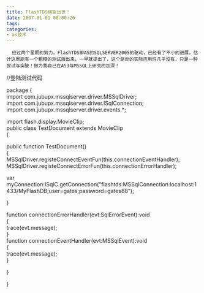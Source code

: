 ```yaml
---
title: FlashTDS横空出世！
date: 2007-01-01 08:00:26
tags:
categories:
- as技术
---
```

      经过两个星期的努力，FlashTDS即AS的SQLSERVER2005的驱动，已经有了不小的进展，估计这周能有一个粗糙的测试版出来，一早就提出了，这个驱动的实际应用性几乎没有，只是一种尝试与突破！做为我自己在AS3与MSSQL上研究的加深！   
 //登陆测试代码   
   
 package {   
 import com.jubupx.mssqlserver.driver.MSSqlDriver;   
 import com.jubupx.mssqlserver.driver.ISqlConnection;   
 import com.jubupx.mssqlserver.driver.events.*;   
   
 import flash.display.MovieClip;   
 public class TestDocument extends MovieClip   
 {   
   
 public function TestDocument()   
 {   
 MSSqlDriver.registeConnectEventFun(this.connectionEventHandler);   
 MSSqlDriver.registeConnectErrorFun(this.connectionErrorHandler);   
   
 var myConnection:ISqlC.getConnection("flashtds:MSSqlConnection:localhost:1433/MyFlashDB;user=gates;password=gates88");   
   
 }   
   
 function connectionErrorHandler(evt:SqlErrorEvent):void   
 {   
 trace(evt.message);   
 }   
 function connectionEventHandler(evt:MSSqlEvent):void   
 {   
 trace(evt.message);   
 }   
   
 }   
   
 }